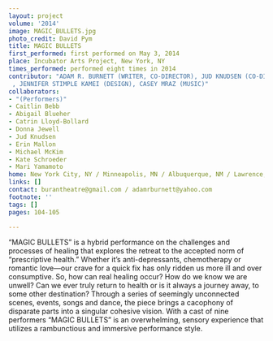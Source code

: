 ```yaml
---
layout: project
volume: '2014'
image: MAGIC_BULLETS.jpg
photo_credit: David Pym
title: MAGIC BULLETS
first_performed: first performed on May 3, 2014
place: Incubator Arts Project, New York, NY
times_performed: performed eight times in 2014
contributor: "ADAM R. BURNETT (WRITER, CO-DIRECTOR), JUD KNUDSEN (CO-DIRECTOR), NICHOLAS KOSTNER (DESIGN)
 , JENNIFER STIMPLE KAMEI (DESIGN), CASEY MRAZ (MUSIC)"
collaborators:
- "(Performers)"
- Caitlin Bebb
- Abigail Blueher
- Catrin Lloyd-Bollard
- Donna Jewell
- Jud Knudsen
- Erin Mallon
- Michael McKim
- Kate Schroeder
- Mari Yamamoto
home: New York City, NY / Minneapolis, MN / Albuquerque, NM / Lawrence, KS
links: []
contact: burantheatre@gmail.com / adamrburnett@yahoo.com
footnote: ''
tags: []
pages: 104-105

---
```


“MAGIC BULLETS” is a hybrid performance on the challenges and processes of healing that explores the retreat to the accepted norm of “prescriptive health.” Whether it’s anti-depressants, chemotherapy or romantic love—our crave for a quick fix has only ridden us more ill and over consumptive. So, how can real healing occur? How do we know we are unwell? Can we ever truly return to health or is it always a journey away, to some other destination? Through a series of seemingly unconnected scenes, events, songs and dance, the piece brings a cacophony of disparate parts into a singular cohesive vision. With a cast of nine performers “MAGIC BULLETS” is an overwhelming, sensory experience that utilizes a rambunctious and immersive performance style.
